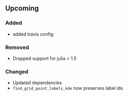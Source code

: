 ## Upcoming

### Added

- added travis config

### Removed

- Dropped support for julia < 1.5

### Changed

- Updated dependencies
- `find_grid_point_labels_kde` now preserves label ids